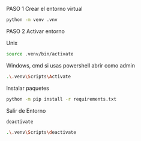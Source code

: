 PASO 1 Crear el entorno virtual

```sh
python -m venv .vnv
```
PASO 2 Activar entorno

Unix

``` sh
source .venv/bin/activate
```
Windows, cmd
si usas powershell abrir como admin 

``` sh
.\.venv\Scripts\Activate
```

Instalar paquetes
```sh
python -m pip install -r requirements.txt

```

Salir de Entorno

```sh
deactivate
```
```sh
.\.venv\Scripts\deactivate
```

